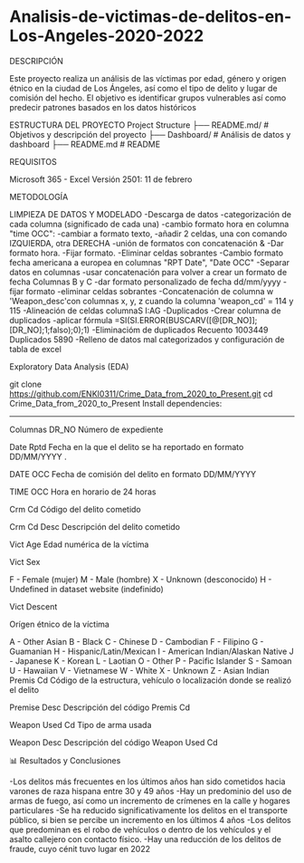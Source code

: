 # Analisis-de-victimas-de-delitos-en-Los-Angeles-2020-2022

DESCRIPCIÓN

Este proyecto realiza un análisis de las víctimas por edad, 
género y origen étnico en la ciudad de Los Ángeles, así como el tipo de delito
y lugar de comisión del hecho. El objetivo es identificar grupos vulnerables así
como predecir patrones basados en los datos históricos

ESTRUCTURA DEL PROYECTO
Project Structure
├── README.md/               # Objetivos y descripción del proyecto
├── Dashboard/               # Análisis de datos y dashboard
├── README.md                # README

REQUISITOS

Microsoft 365 - Excel Versión 2501: 11 de febrero


METODOLOGÍA

LIMPIEZA DE DATOS Y MODELADO
-Descarga de datos
-categorización de cada columna (significado de cada una)
-cambio formato hora en columna "time OCC":
	-cambiar a formato texto, 
	-añadir 2 celdas, una con comando IZQUIERDA, otra DERECHA
	-unión de formatos con concatenación &
	-Dar formato hora.
	-Fijar formato.
        -Eliminar celdas sobrantes
-Cambio formato fecha americana a europea en columnas "RPT Date", "Date OCC"
	-Separar datos en columnas
	-usar concatenación para volver a crear un formato de fecha Columnas B y C
	-dar formato personalizado de fecha dd/mm/yyyy
	-fijar formato
	-eliminar celdas sobrantes
-Concatenación de columna w 'Weapon_desc'con columnas x, y, z cuando la columna 'weapon_cd' = 114 y 115
-Alineación de celdas columnaS I:AG
-Duplicados
 -Crear columna de duplicados
 -aplicar fórmula =SI(SI.ERROR(BUSCARV([@[DR_NO]];[DR_NO];1;falso);0);1)
 -Eliminacióm de duplicados
	Recuento	1003449
	Duplicados	5890
 -Relleno de datos mal categorizados y configuración de tabla de excel

Exploratory Data Analysis (EDA)




git clone https://github.com/ENKI0311/Crime_Data_from_2020_to_Present.git
cd Crime_Data_from_2020_to_Present
Install dependencies:



-----------------------------------------------------------------

Columnas
DR_NO
Número de expediente

Date Rptd
Fecha en la que el delito se ha reportado en formato DD/MM/YYYY .

DATE OCC
Fecha de comisión del delito en formato DD/MM/YYYY

TIME OCC
Hora en horario de 24 horas

Crm Cd
Código del delito cometido

Crm Cd Desc
Descripción del delito cometido

Vict Age
Edad numérica de la víctima

Vict Sex

F - Female (mujer)
M - Male (hombre)
X - Unknown (desconocido)
H - Undefined in dataset website (indefinido)

Vict Descent

Orígen étnico de la víctima

A - Other Asian
B - Black
C - Chinese
D - Cambodian
F - Filipino
G - Guamanian
H - Hispanic/Latin/Mexican
I - American Indian/Alaskan Native
J - Japanese
K - Korean
L - Laotian
O - Other
P - Pacific Islander
S - Samoan
U - Hawaiian
V - Vietnamese
W - White
X - Unknown
Z - Asian Indian
Premis Cd
Código de la estructura, vehículo o localización donde se realizó el delito

Premise Desc
Descripción del código Premis Cd

Weapon Used Cd
Tipo de arma usada

Weapon Desc
Descripción del código Weapon Used Cd

📊 Resultados y Conclusiones

-Los delitos más frecuentes en los últimos años han sido cometidos hacia
varones de raza hispana entre 30 y 49 años
-Hay un predominio del uso de armas de fuego, así como un incremento de crímenes en la 
calle y hogares particulares
-Se ha reducido significativamente los delitos en el transporte público, si bien se percibe un 
incremento en los últimos 4 años
-Los delitos que predominan es el robo de vehículos o dentro de los vehículos y el asalto callejero
con contacto físico.
-Hay una reducción de los delitos de fraude, cuyo cénit tuvo lugar en 2022
